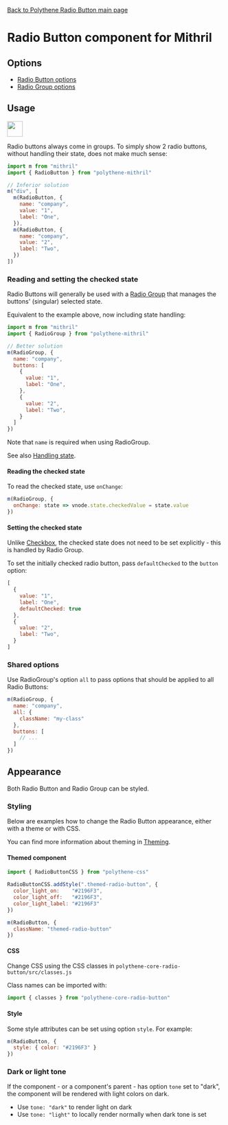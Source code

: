[Back to Polythene Radio Button main page](../radio-button.md)

# Radio Button component for Mithril


## Options

* [Radio Button options](../radio-button.md)
* [Radio Group options](../radio-group.md)


## Usage

<a href="https://jsfiddle.net/ArthurClemens/ct0ear8h/" target="_blank"><img src="https://arthurclemens.github.io/assets/polythene/docs/try-out-green.gif" height="36" /></a>

Radio buttons always come in groups. To simply show 2 radio buttons, without handling their state, does not make much sense:

~~~javascript
import m from "mithril"
import { RadioButton } from "polythene-mithril"

// Inferior solution
m("div", [
  m(RadioButton, {
    name: "company",
    value: "1",
    label: "One",
  }),
  m(RadioButton, {
    name: "company",
    value: "2",
    label: "Two",
  })
])
~~~

### Reading and setting the checked state

Radio Buttons will generally be used with a [Radio Group](radio-group.md) that manages the buttons' (singular) selected state.

Equivalent to the example above, now including state handling:

~~~javascript
import m from "mithril"
import { RadioGroup } from "polythene-mithril"

// Better solution
m(RadioGroup, {
  name: "company",
  buttons: [
    {
      value: "1",
      label: "One",
    },
    {
      value: "2",
      label: "Two",
    }
  ]
})
~~~

Note that `name` is required when using RadioGroup.

See also [Handling state](../../handling-state.md).

#### Reading the checked state

To read the checked state, use `onChange`:

~~~javascript
m(RadioGroup, {
  onChange: state => vnode.state.checkedValue = state.value
})
~~~

#### Setting the checked state

Unlike [Checkbox](checkbox.md), the checked state does not need to be set explicitly - this is handled by Radio Group.

To set the initially checked radio button, pass `defaultChecked` to the `button` option:

~~~javascript
[
  {
    value: "1",
    label: "One",
    defaultChecked: true
  },
  {
    value: "2",
    label: "Two",
  }
]
~~~



### Shared options

Use RadioGroup's option `all` to pass options that should be applied to all Radio Buttons:

~~~javascript
m(RadioGroup, {
  name: "company",
  all: {
    className: "my-class"
  },
  buttons: [
    // ...
  ]
})
~~~


## Appearance

Both Radio Button and Radio Group can be styled. 


### Styling

Below are examples how to change the Radio Button appearance, either with a theme or with CSS.

You can find more information about theming in  [Theming](../../theming.md).

#### Themed component

~~~javascript
import { RadioButtonCSS } from "polythene-css"

RadioButtonCSS.addStyle(".themed-radio-button", {
  color_light_on:    "#2196F3",
  color_light_off:   "#2196F3",
  color_light_label: "#2196F3"
})

m(RadioButton, {
  className: "themed-radio-button"
})
~~~

#### CSS

Change CSS using the CSS classes in `polythene-core-radio-button/src/classes.js`

Class names can be imported with:

~~~javascript
import { classes } from "polythene-core-radio-button"
~~~


#### Style

Some style attributes can be set using option `style`. For example:

~~~javascript
m(RadioButton, {
  style: { color: "#2196F3" }
})
~~~

### Dark or light tone

If the component - or a component's parent - has option `tone` set to "dark", the component will be rendered with light colors on dark. 

* Use `tone: "dark"` to render light on dark
* Use `tone: "light"` to locally render normally when dark tone is set



